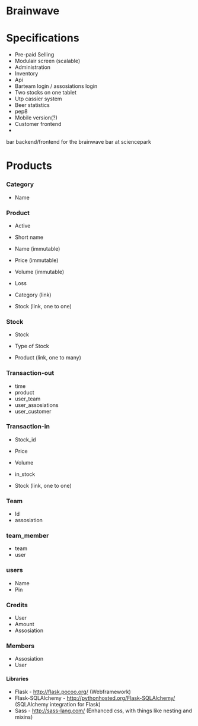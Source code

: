 Brainwave
=========

Specifications
=========
* Pre-paid Selling
* Modulair screen (scalable)
* Administration
* Inventory
* Api 
* Barteam login / assosiations login
* Two stocks on one tablet
* Utp cassier system
* Beer statistics
* pep8
* Mobile version(?)
* Customer frontend
* 

bar backend/frontend for the brainwave bar at sciencepark

Products
=========

### Category
* Name

### Product
* Active
* Short name
* Name (immutable)
* Price (immutable)
* Volume (immutable)
* Loss

* Category (link)
* Stock (link, one to one)

### Stock
* Stock
* Type of Stock

* Product (link, one to many) 

### Transaction-out
* time
* product
* user_team
* user_assosiations
* user_customer 

### Transaction-in
* Stock_id
* Price
* Volume
* in_stock

* Stock (link, one  to one)


### Team
* Id
* assosiation

### team_member
* team
* user

### users
* Name
* Pin

### Credits
* User
* Amount
* Assosiation

### Members
* Assosiation
* User



#### Libraries
* Flask - http://flask.pocoo.org/ (Webframework)
* Flask-SQLAlchemy - http://pythonhosted.org/Flask-SQLAlchemy/ (SQLAlchemy
integration for Flask)
* Sass - http://sass-lang.com/ (Enhanced css, with things like nesting and
mixins)


